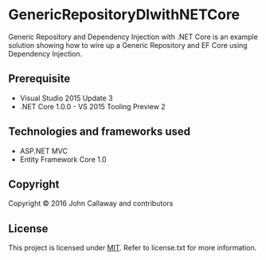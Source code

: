 # GenericRepositoryDIwithNETCore

Generic Repository and Dependency Injection with .NET Core is an example solution showing how to wire up a Generic Repository and EF Core using Dependency Injection.

## Prerequisite
- Visual Studio 2015 Update 3
- .NET Core 1.0.0 - VS 2015 Tooling Preview 2

## Technologies and frameworks used
- ASP.NET MVC
- Entity Framework Core 1.0

## Copyright

Copyright © 2016 John Callaway and contributors

## License

This project is licensed under [MIT](http://www.opensource.org/licenses/mit-license.php "Read more about the MIT license form"). Refer to license.txt for more information.
